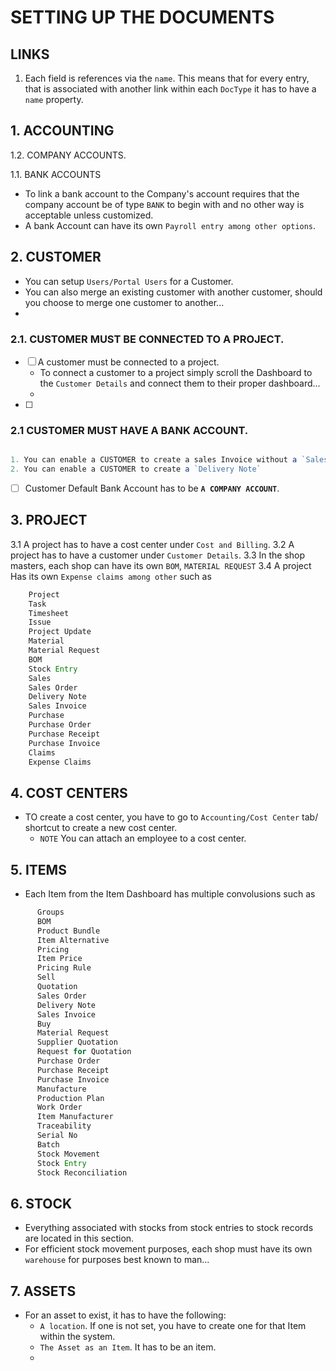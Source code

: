 # SETTING UP THE DOCUMENTS

## LINKS

1. Each field is references via the `name`. This means that for every entry, that is associated with another link within each `DocType` it has to have a `name` property.

## 1. ACCOUNTING

1.2. COMPANY ACCOUNTS.

1.1. BANK ACCOUNTS

- To link a bank account to the Company's account requires that the company account be of type `BANK` to begin with and no other way is acceptable unless customized.
- A bank Account can have its own `Payroll entry among other options`.

## 2. CUSTOMER

- You can setup `Users/Portal Users` for a Customer.
- You can also merge an existing customer with another customer, should you choose to merge one customer to another...
-

### 2.1. CUSTOMER MUST BE CONNECTED TO A PROJECT.

- [ ] A customer must be connected to a project.
  - To connect a customer to a project simply scroll the Dashboard to the `Customer Details` and connect them to their proper dashboard...
  -
- [ ]

### 2.1 CUSTOMER MUST HAVE A BANK ACCOUNT.

```ts

1. You can enable a CUSTOMER to create a sales Invoice without a `Sales Order`
2. You can enable a CUSTOMER to create a `Delivery Note`


```

- [ ] Customer Default Bank Account has to be **`A COMPANY ACCOUNT`**.

## 3. PROJECT

3.1 A project has to have a cost center under `Cost and Billing`.
3.2 A project has to have a customer under `Customer Details`.
3.3 In the shop masters, each shop can have its own `BOM`, `MATERIAL REQUEST`
3.4 A project Has its own `Expense claims among other` such as

```ts
    Project
    Task
    Timesheet
    Issue
    Project Update
    Material
    Material Request
    BOM
    Stock Entry
    Sales
    Sales Order
    Delivery Note
    Sales Invoice
    Purchase
    Purchase Order
    Purchase Receipt
    Purchase Invoice
    Claims
    Expense Claims
```

## 4. COST CENTERS

- TO create a cost center, you have to go to `Accounting/Cost Center` tab/ shortcut to create a new cost center.
  - `NOTE` You can attach an employee to a cost center.

## 5. ITEMS

- Each Item from the Item Dashboard has multiple convolusions such as

```ts
      Groups
      BOM
      Product Bundle
      Item Alternative
      Pricing
      Item Price
      Pricing Rule
      Sell
      Quotation
      Sales Order
      Delivery Note
      Sales Invoice
      Buy
      Material Request
      Supplier Quotation
      Request for Quotation
      Purchase Order
      Purchase Receipt
      Purchase Invoice
      Manufacture
      Production Plan
      Work Order
      Item Manufacturer
      Traceability
      Serial No
      Batch
      Stock Movement
      Stock Entry
      Stock Reconciliation
```

## 6. STOCK

- Everything associated with stocks from stock entries to stock records are located in this section.
- For efficient stock movement purposes, each shop must have its own `warehouse` for purposes best known to man...

## 7. ASSETS

- For an asset to exist, it has to have the following:
  - `A location`. If one is not set, you have to create one for that Item within the system.
  - `The Asset as an Item`. It has to be an item.
  -
